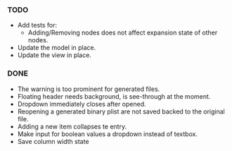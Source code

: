 ### TODO

- Add tests for:
  - Adding/Removing nodes does not affect expansion state of other nodes.
- Update the model in place.
- Update the view in place.

### DONE

- The warning is too prominent for generated files.
- Floating header needs background, is see-through at the moment.
- Dropdown immediately closes after opened.
- Reopening a generated binary plist are not saved backed to the original file.
- Adding a new item collapses te entry.
- Make input for boolean values a dropdown instead of textbox.
- Save column width state
